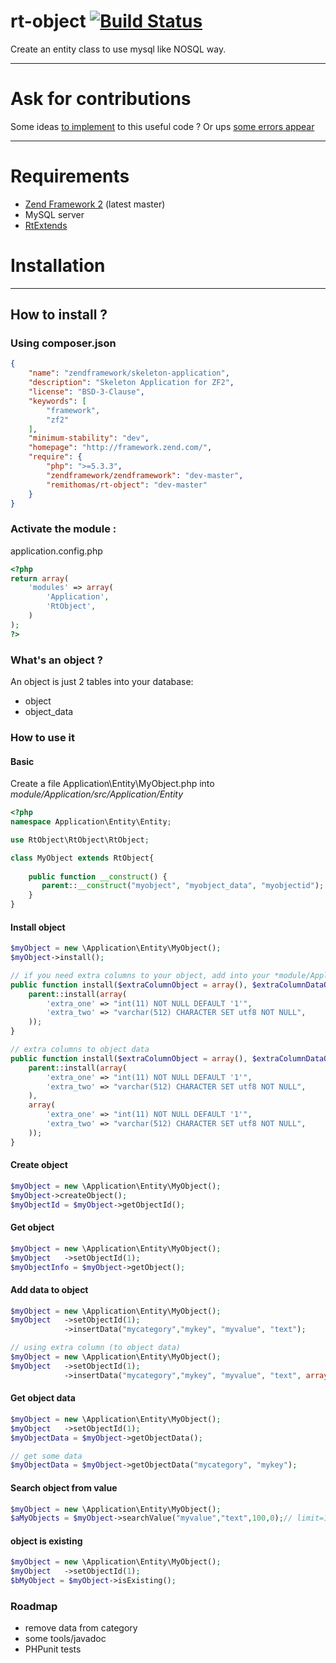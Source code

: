 rt-object [![Build Status](https://travis-ci.org/remithomas/rt-object.png?branch=master)](https://travis-ci.org/remithomas/rt-object)
==========

Create an entity class to use mysql like NOSQL way.

---------------------------------------
# Ask for contributions
Some ideas [to implement](https://github.com/remithomas/rt-object/pulls) to this useful code ? Or ups [some errors appear](https://github.com/remithomas/rt-object/issues) 

---------------------------------------
# Requirements

* [Zend Framework 2](https://github.com/zendframework/zf2) (latest master)
* MySQL server
* [RtExtends](https://github.com/remithomas/rt-extends)

# Installation
---------------------------------------
## How to install ?

### Using composer.json

```json
{
    "name": "zendframework/skeleton-application",
    "description": "Skeleton Application for ZF2",
    "license": "BSD-3-Clause",
    "keywords": [
        "framework",
        "zf2"
    ],
    "minimum-stability": "dev",
    "homepage": "http://framework.zend.com/",
    "require": {
        "php": ">=5.3.3",
        "zendframework/zendframework": "dev-master",
        "remithomas/rt-object": "dev-master"
    }
}
```

### Activate the module :

application.config.php
```php
<?php
return array(
    'modules' => array(
        'Application',
        'RtObject',
    )
);
?>
```

### What's an object ?

An object is just 2 tables into your database:
* object
* object_data

### How to use it

#### Basic
Create a file Application\Entity\MyObject.php into *module/Application/src/Application/Entity*

```php
<?php
namespace Application\Entity\Entity;

use RtObject\RtObject\RtObject;

class MyObject extends RtObject{
    
    public function __construct() {
       parent::__construct("myobject", "myobject_data", "myobjectid");
    }
}

```

#### Install object
```php
$myObject = new \Application\Entity\MyObject();
$myObject->install();

// if you need extra columns to your object, add into your *module/Application/src/Application/Entity/MyObject.php* this code
public function install($extraColumnObject = array(), $extraColumnDataObject = array(), $extraTableObject = '', $extraTableDataObject = '') {
    parent::install(array(
        'extra_one' => "int(11) NOT NULL DEFAULT '1'",
        'extra_two' => "varchar(512) CHARACTER SET utf8 NOT NULL",
    ));
}

// extra columns to object data
public function install($extraColumnObject = array(), $extraColumnDataObject = array(), $extraTableObject = '', $extraTableDataObject = '') {
    parent::install(array(
        'extra_one' => "int(11) NOT NULL DEFAULT '1'",
        'extra_two' => "varchar(512) CHARACTER SET utf8 NOT NULL",
    ),
    array(
        'extra_one' => "int(11) NOT NULL DEFAULT '1'",
        'extra_two' => "varchar(512) CHARACTER SET utf8 NOT NULL",
    ));
}
```

#### Create object
```php
$myObject = new \Application\Entity\MyObject();
$myObject->createObject();
$myObjectId = $myObject->getObjectId();
```

#### Get object
```php
$myObject = new \Application\Entity\MyObject();
$myObject   ->setObjectId(1);
$myObjectInfo = $myObject->getObject();
```

#### Add data to object
```php
$myObject = new \Application\Entity\MyObject();
$myObject   ->setObjectId(1);
            ->insertData("mycategory","mykey", "myvalue", "text");

// using extra column (to object data)
$myObject = new \Application\Entity\MyObject();
$myObject   ->setObjectId(1);
            ->insertData("mycategory","mykey", "myvalue", "text", array("extra_one"=>1234));
```

#### Get object data
```php
$myObject = new \Application\Entity\MyObject();
$myObject   ->setObjectId(1);
$myObjectData = $myObject->getObjectData();

// get some data
$myObjectData = $myObject->getObjectData("mycategory", "mykey");
```
#### Search object from value
```php
$myObject = new \Application\Entity\MyObject();
$aMyObjects = $myObject->searchValue("myvalue","text",100,0);// limit=100 && offset=0
```

#### object is existing
```php
$myObject = new \Application\Entity\MyObject();
$myObject   ->setObjectId(1);
$bMyObject = $myObject->isExisting();
```


### Roadmap

* remove data from category
* some tools/javadoc
* PHPunit tests